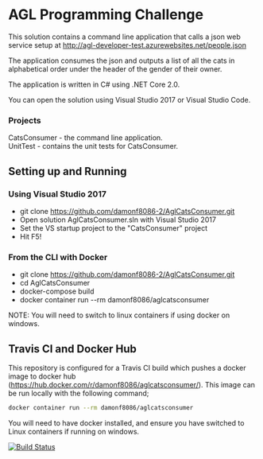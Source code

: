 # AGL Programming Challenge

This solution contains a command line application that calls a json web service setup at http://agl-developer-test.azurewebsites.net/people.json 

The application consumes the json and outputs a list of all the cats in alphabetical order under the header of the gender of their owner.

The application is written in C# using .NET Core 2.0.

You can open the solution using Visual Studio 2017 or Visual Studio Code.

### Projects
CatsConsumer - the command line application.  
UnitTest - contains the unit tests for CatsConsumer.

## Setting up and Running

### Using Visual Studio 2017

- git clone https://github.com/damonf8086-2/AglCatsConsumer.git
- Open solution AglCatsConsumer.sln with Visual Studio 2017
- Set the VS startup project to the "CatsConsumer" project 
- Hit F5! 

### From the CLI with Docker

- git clone https://github.com/damonf8086-2/AglCatsConsumer.git
- cd AglCatsConsumer
- docker-compose build
- docker container run --rm damonf8086/aglcatsconsumer

NOTE: You will need to switch to linux containers if using docker on windows.

## Travis CI and Docker Hub

This repository is configured for a Travis CI build which pushes a docker image to docker hub (https://hub.docker.com/r/damonf8086/aglcatsconsumer/).
This image can be run locally with the following command;
```bash
docker container run --rm damonf8086/aglcatsconsumer
```

You will need to have docker installed, and ensure you have switched to Linux containers if running on windows.

[![Build Status](https://travis-ci.org/damonf/AglCatsConsumer.svg?branch=master)](https://travis-ci.org/damonf/AglCatsConsumer)
